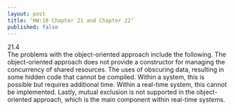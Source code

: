```yaml
---
layout: post
title: ‘HW:18 Chapter 21 and Chapter 22’
published: false
---
```


21.4<br>
The problems with the object-oriented approach include the following. The object-oriented approach does not provide a constructor for managing the concurrency of shared resources. The uses of obscuring data, resulting in some hidden code that cannot be compiled. Within a system, this is possible but requires additional time. Within a real-time system, this cannot be implemented. Lastly, mutual exclusion is not supported in the object-oriented approach, which is the main component within real-time systems. 
